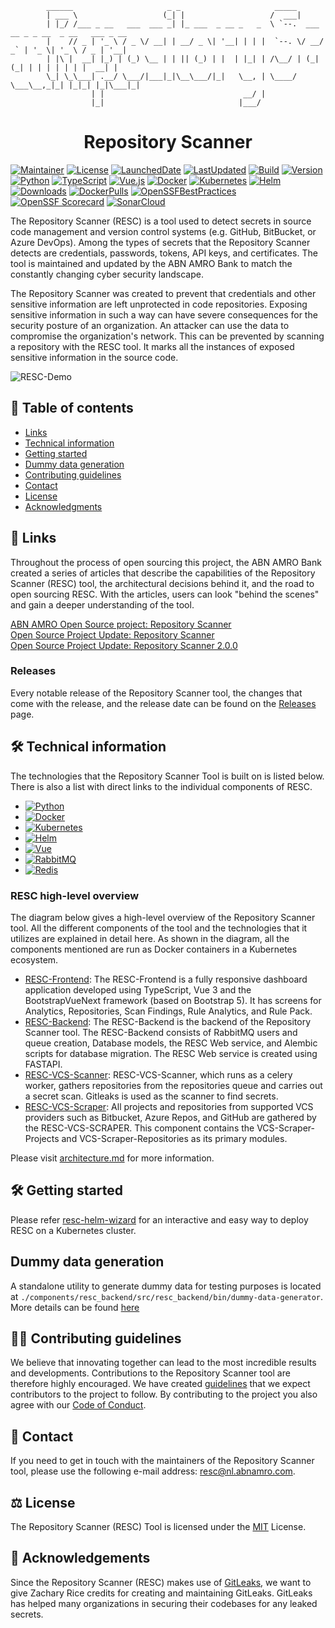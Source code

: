                  
            ______                     _ _                     _____
            | ___ \                   (_| |                   /  ___|
            | |_/ /___ _ __   ___  ___ _| |_ ___  _ __ _   _  \ `--.  ___ __ _ _ __  _ __   ___ _ __
            |    // _ | '_ \ / _ \/ __| | __/ _ \| '__| | | |  `--. \/ __/ _` | '_ \| '_ \ / _ | '__|
            | |\ |  __| |_) | (_) \__ | | || (_) | |  | |_| | /\__/ | (_| (_| | | | | | | |  __| |
            \_| \_\___| .__/ \___/|___|_|\__\___/|_|   \__, | \____/ \___\__,_|_| |_|_| |_|\___|_|
                      | |                               __/ |
                      |_|                              |___/

<div align="center">
    <h1>Repository Scanner</h1>
</div>

[![Maintainer][maintainer-shield]][maintainer-url]
[![License][license-shield]][license-url]
[![LaunchedDate][launched-shield]][launched-url]
[![LastUpdated][updated-shield]][updated-url]
[![Build][build-shield]][build-url]
[![Version][version-shield]][version-url]
[![Python][python-shield]][python-url]
[![TypeScript][typescript-shield]][typescript-url]
[![Vue.js][vuejs-shield]][vuejs-url]
[![Docker][docker-shield]][docker-url]
[![Kubernetes][k8-shield]][k8-url]
[![Helm][helm-shield]][helm-url]
[![Downloads][downloads-shield]][downloads-url]
[![DockerPulls][docker-pulls-shield]][docker-pulls-url]
[![OpenSSFBestPractices][openssf-shield]][openssf-url]
[![OpenSSF Scorecard][ossf-shield]][ossf-url]
[![SonarCloud][sonar-cloud-shield]][sonar-cloud-url]

The Repository Scanner (RESC) is a tool used to detect secrets in source code management and version control systems 
(e.g. GitHub, BitBucket, or Azure DevOps). Among the types of secrets that the Repository Scanner detects are credentials, 
passwords, tokens, API keys, and certificates. The tool is maintained and updated by the ABN AMRO Bank to match the 
constantly changing cyber security landscape. 

The Repository Scanner was created to prevent that credentials and other sensitive information are left unprotected in code repositories.
Exposing sensitive information in such a way can have severe consequences for the security posture of an organization. An attacker can use 
the data to compromise the organization's network. This can be prevented by scanning a repository with the RESC tool. It marks all the 
instances of exposed sensitive information in the source code.

![RESC-Demo](/images/RESC_Preview.gif)

## 📒 Table of contents
* [Links](#links)
* [Technical information](#technical-information)
* [Getting started](#getting-started)
* [Dummy data generation](#dummy-data-generation-guide)
* [Contributing guidelines](#contribution-guide)
* [Contact](#contact)
* [License](#license)
* [Acknowledgments](#acknowledgement)

## 🔗 Links <a name = "links"></a>

Throughout the process of open sourcing this project, the ABN AMRO Bank created a series of articles that describe the
capabilities of the Repository Scanner (RESC) tool, the architectural decisions behind it, and the road to open sourcing 
RESC. With the articles, users can look "behind the scenes" and gain a deeper understanding of the tool.  

[ABN AMRO Open Source project: Repository Scanner](https://medium.com/abn-amro-developer/abn-amro-open-source-project-repository-scanner-cf62aa62b059)  
[Open Source Project Update: Repository Scanner](https://medium.com/abn-amro-developer/open-source-project-update-repository-scanner-b44bc3f3921a)  
[Open Source Project Update: Repository Scanner 2.0.0](https://medium.com/abn-amro-developer/open-source-project-update-repository-scanner-2-0-0-a2120f8ccf4b)  

### Releases
Every notable release of the Repository Scanner tool, the changes that come with the release, and the release date can be found on the [Releases](https://github.com/abnamro/repository-scanner/releases) page.

## 🛠️ Technical information <a name = "technical-information"></a>
The technologies that the Repository Scanner Tool is built on is listed below. There is also a list with direct links to the individual
components of RESC.

* [![Python][Python.org]][Python-url]
* [![Docker][Docker.com]][Docker-url]
* [![Kubernetes][Kubernetes.io]][Kubernetes-url]
* [![Helm][Helm.sh]][Helm-url]
* [![Vue][Vue.js]][Vue-url]
* [![RabbitMQ][RabbitMQ.com]][RabbitMQ-url]
* [![Redis][Redis.com]][Redis-url]  

### RESC high-level overview
The diagram below gives a high-level overview of the Repository Scanner tool. All the different components of the
tool and the technologies that it utilizes are explained in detail here. As shown in the diagram, all the components mentioned
are run as Docker containers in a Kubernetes ecosystem.

* [RESC-Frontend](https://github.com/abnamro/repository-scanner/tree/main/components/resc-frontend): The RESC-Frontend is a fully responsive dashboard application developed using TypeScript, Vue 3 and the BootstrapVueNext framework (based on Bootstrap 5). It has screens for Analytics, Repositories, Scan Findings, Rule Analytics, and Rule Pack.
* [RESC-Backend](https://github.com/abnamro/repository-scanner/tree/main/components/resc-backend): The RESC-Backend is the backend of the Repository Scanner tool. The RESC-Backend consists of RabbitMQ users and queue creation, Database models, the RESC Web service, and Alembic scripts for database migration. The RESC Web service is created using FASTAPI.
* [RESC-VCS-Scanner](https://github.com/abnamro/repository-scanner/tree/main/components/resc-vcs-scanner): RESC-VCS-Scanner, which runs as a celery worker, gathers repositories from the repositories queue and carries out a secret scan. Gitleaks is used as the scanner to find secrets.
* [RESC-VCS-Scraper](https://github.com/abnamro/repository-scanner/tree/main/components/resc-vcs-scraper): All projects and repositories from supported VCS providers such as Bitbucket, Azure Repos, and GitHub are gathered by the RESC-VCS-SCRAPER. This component contains the VCS-Scraper-Projects and VCS-Scraper-Repositories as its primary modules.

Please visit [architecture.md](https://github.com/abnamro/repository-scanner/blob/main/docs/architecture.md) for more information.

## 🛠️ Getting started <a name = "getting-started"></a>
Please refer [resc-helm-wizard](https://github.com/abnamro/repository-scanner/blob/main/deployment/resc-helm-wizard/README.md) for an interactive and easy way to deploy RESC on a Kubernetes cluster.

##  Dummy data generation <a name = "dummy-data-generation-guide"></a>
A standalone utility to generate dummy data for testing purposes is located at `./components/resc_backend/src/resc_backend/bin/dummy-data-generator`. More details can be found [here](./components/resc-backend/src/resc_backend/bin/dummy-data-generator/README.md)

## 💁🏽 Contributing guidelines <a name = "contribution-guide"></a>
We believe that innovating together can lead to the most incredible results and developments. Contributions to the Repository Scanner tool are therefore highly encouraged. We have created [guidelines](https://github.com/abnamro/repository-scanner/blob/main/contributing.md) that we expect contributors to the project to follow.  By contributing to the project you also agree with our [Code of Conduct](https://github.com/abnamro/repository-scanner/blob/main/code-of-conduct.md).

## 📧    Contact <a name = "contact"></a>
If you need to get in touch with the maintainers of the Repository Scanner tool, please use the following e-mail address: [resc@nl.abnamro.com](mailto:resc@nl.abnamro.com).

## ⚖️ License <a name = "license"></a>
The Repository Scanner (RESC) Tool is licensed under the [MIT](https://github.com/abnamro/repository-scanner/blob/main/LICENSE.md) License.


## 🎉 Acknowledgements <a name = "acknowledgement"></a>
Since the Repository Scanner (RESC) makes use of [GitLeaks](https://github.com/zricethezav/gitleaks), we want to give Zachary Rice credits for creating and maintaining GitLeaks. GitLeaks has helped many organizations in securing their codebases for any leaked secrets.


<!-- MARKDOWN LINKS & IMAGES -->
[maintainer-shield]: https://img.shields.io/badge/maintainer-%40ABNAMRO-09996B
[maintainer-url]: https://github.com/ABNAMRO
[license-shield]: https://img.shields.io/github/license/abnamro/repository-scanner
[license-url]: https://github.com/abnamro/repository-scanner/blob/main/LICENSE.md
[launched-shield]: https://img.shields.io/badge/launched-DEC%202022-teal
[launched-url]: https://github.com/abnamro/repository-scanner/blob/main/LICENSE.md
[updated-shield]: https://img.shields.io/github/last-commit/abnamro/repository-scanner?color=blue&label=updated
[updated-url]: https://github.com/abnamro/repository-scanner/commits/main
[build-shield]: https://img.shields.io/github/actions/workflow/status/abnamro/repository-scanner/backend-ci.yaml?logo=github
[build-url]: https://github.com/abnamro/repository-scanner/actions
[version-shield]: https://img.shields.io/github/v/release/abnamro/repository-scanner?color=blueviolet&label=version
[version-url]: https://www.github.com/abnamro/repository-scanner/releases/latest
[downloads-shield]: https://img.shields.io/github/downloads/abnamro/repository-scanner/total?color=blue
[downloads-url]: https://pepy.tech/project/resc-backend
[docker-pulls-shield]: https://img.shields.io/docker/pulls/rescabnamro/resc-backend.svg
[docker-pulls-url]: https://hub.docker.com/r/rescabnamro/resc-backend
[openssf-shield]: https://www.bestpractices.dev/projects/7799/badge
[openssf-url]: https://www.bestpractices.dev/projects/7799
[sonar-cloud-shield]: https://sonarcloud.io/api/project_badges/measure?project=abnamro-resc_resc-backend&metric=alert_status
[sonar-cloud-url]: https://sonarcloud.io/organizations/abnamro-resc/projects
[python-shield]: https://img.shields.io/badge/Python-3670A0?style=flat&logo=python&logoColor=ffdd54
[python-url]: https://www.python.org
[vuejs-shield]: https://img.shields.io/badge/VueJS-%2335495e.svg?style=flat&logo=vuedotjs&logoColor=%234FC08D
[vuejs-url]: https://vuejs.org
[docker-shield]: https://img.shields.io/badge/Docker-2CA5E0?style=flat&logo=docker&logoColor=white
[docker-url]: https://www.docker.com
[k8-shield]: https://img.shields.io/badge/kubernetes-326ce5.svg?&style=flat&logo=kubernetes&logoColor=white
[k8-url]: https://kubernetes.io
[helm-shield]: https://img.shields.io/badge/Helm-0F1689?style=flat&logo=Helm&labelColor=0F1689
[helm-url]: https://helm.sh

[ossf-shield]: https://api.securityscorecards.dev/projects/github.com/abnamro/repository-scanner/badge
[ossf-url]: https://securityscorecards.dev/viewer/?uri=github.com/abnamro/repository-scanner

[Python.org]: https://img.shields.io/badge/Python-2b5b84?style=for-the-badge&logo=python&logoColor=white
[Python-url]: https://www.python.org/
<!-- for-the-badge is broken on TypeScript... use flat-square instead -->
[typescript-shield]: https://shields.io/badge/TypeScript-3178C6?style=flat&logo=TypeScript&logoColor=FFF
[typescript-url]: https://www.typescriptlang.org/
[Docker.com]: https://img.shields.io/badge/Docker-0b214a?style=for-the-badge&logo=docker&logoColor=white
[Docker-url]: https://www.docker.com/
[Kubernetes.io]: https://img.shields.io/badge/Kubernetes-3371e3?style=for-the-badge&logo=kubernetes&logoColor=white
[Kubernetes-url]: https://www.kubernetes.io/
[Helm.sh]: https://img.shields.io/badge/Helm-091c84?style=for-the-badge&logo=helm&logoColor=white
[Helm-url]: https://helm.sh/
[Vue.js]: https://img.shields.io/badge/Vue.js-35495E?style=for-the-badge&logo=vuedotjs&logoColor=4FC08D
[Vue-url]: https://vuejs.org/
[RabbitMQ.com]: https://img.shields.io/badge/RabbitMQ-ff6600?style=for-the-badge&logo=rabbitmq&logoColor=white
[RabbitMQ-url]: https://rabbitmq.com/
[Redis.com]: https://img.shields.io/badge/redis-%23DD0031.svg?&style=for-the-badge&logo=redis&logoColor=white
[Redis-url]: https://redis.com/

